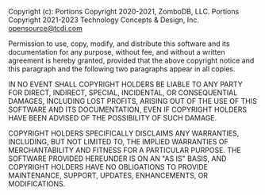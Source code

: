 Copyright (c): Portions Copyright 2020-2021, ZomboDB, LLC. Portions Copyright 2021-2023 Technology Concepts & Design, Inc. <opensource@tcdi.com>

Permission to use, copy, modify, and distribute this software and its documentation for any purpose, without fee, and without a written agreement is hereby granted, provided that the above copyright notice and this paragraph and the following two paragraphs appear in all copies.

IN NO EVENT SHALL COPYRIGHT HOLDERS BE LIABLE TO ANY PARTY FOR DIRECT, INDIRECT, SPECIAL, INCIDENTAL, OR CONSEQUENTIAL DAMAGES, INCLUDING LOST PROFITS, ARISING OUT OF THE USE OF THIS SOFTWARE AND ITS DOCUMENTATION, EVEN IF COPYRIGHT HOLDERS HAVE BEEN ADVISED OF THE POSSIBILITY OF SUCH DAMAGE.

COPYRIGHT HOLDERS SPECIFICALLY DISCLAIMS ANY WARRANTIES, INCLUDING, BUT NOT LIMITED TO, THE IMPLIED WARRANTIES OF MERCHANTABILITY AND FITNESS FOR A PARTICULAR PURPOSE. THE SOFTWARE PROVIDED HEREUNDER IS ON AN "AS IS" BASIS, AND COPYRIGHT HOLDERS HAVE NO OBLIGATIONS TO PROVIDE MAINTENANCE, SUPPORT, UPDATES, ENHANCEMENTS, OR MODIFICATIONS.
